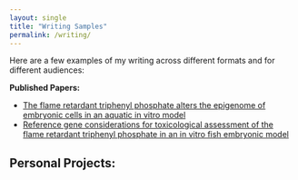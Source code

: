```yaml
---
layout: single
title: "Writing Samples"
permalink: /writing/
---
```


Here are a few examples of my writing across different formats and for different audiences:

**Published Papers:**
- [The flame retardant triphenyl phosphate alters the epigenome of embryonic cells in an aquatic in vitro model](https://analyticalsciencejournals.onlinelibrary.wiley.com/doi/10.1002/jat.4589)
- [Reference gene considerations for toxicological assessment of the flame retardant triphenyl phosphate in an in vitro fish embryonic model](https://analyticalsciencejournals.onlinelibrary.wiley.com/doi/10.1002/jat.4698)

Personal Projects:
- 

